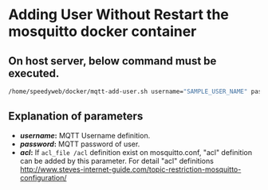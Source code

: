 # Adding User Without Restart the mosquitto docker container

## On host server, below command must be executed. 
```bash
/home/speedyweb/docker/mqtt-add-user.sh username="SAMPLE_USER_NAME" password="SAMPLE_PASSWORD" acl="SAMPLE_ACL_DEFINITION"
```
## Explanation of parameters

- **_username_:**  MQTT Username definition.
- **_password_:**  MQTT password of user.  
- **_acl_:** If `acl_file /acl` definition exist on mosquitto.conf, "acl" definition can be added by this parameter. For detail "acl" definitions http://www.steves-internet-guide.com/topic-restriction-mosquitto-configuration/

